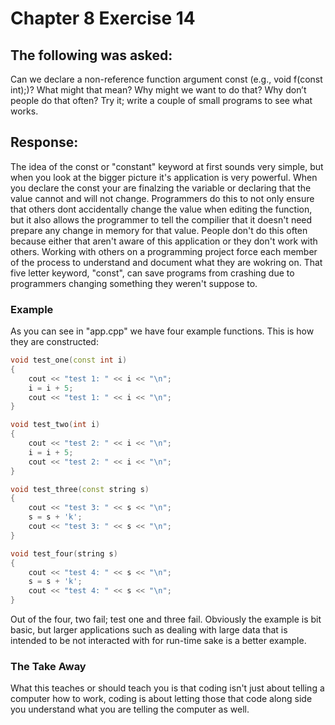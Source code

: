 # Chapter 8 Exercise 14
## The following was asked:
Can we declare a non-reference function argument const (e.g., void f(const int);)?
What might that mean? 
Why might we want to do that?
Why don’t people do that often? 
Try it; write a couple of small programs to see what works.

## Response:
The idea of the const or "constant" keyword at first sounds very simple, but when you look
at the bigger picture it's application is very powerful. When you declare the const
your are finalzing the variable or declaring that the value cannot and will not change.
Programmers do this to not only ensure that others dont accidentally change the value when editing the function,
but it also allows the programmer to tell the compilier that it doesn't need prepare any change in memory for that value.
People don't do this often because either that aren't aware of this application or they don't work with others.
Working with others on a programming project force each member of the process to understand and document what they are wokring on.
That five letter keyword, "const", can save programs from crashing due to programmers changing something they weren't suppose to.
### Example
As you can see in "app.cpp" we have four example functions. This is how they are constructed:
```cpp
void test_one(const int i)
{   
    cout << "test 1: " << i << "\n";
    i = i + 5;
    cout << "test 1: " << i << "\n";
}

void test_two(int i)
{
    cout << "test 2: " << i << "\n";
    i = i + 5;
    cout << "test 2: " << i << "\n";
}

void test_three(const string s)
{
    cout << "test 3: " << s << "\n";
    s = s + 'k';
    cout << "test 3: " << s << "\n";
}

void test_four(string s)
{
    cout << "test 4: " << s << "\n";
    s = s + 'k';
    cout << "test 4: " << s << "\n";
}
```
Out of the four, two fail; test one and three fail. Obviously the example is bit basic, but larger applications such as dealing with large data that is intended to be 
not interacted with for run-time sake is a better example.
### The Take Away
What this teaches or should teach you is that coding isn't just about telling a computer how to work, coding is about letting those that code along side you understand
what you are telling the computer as well.
